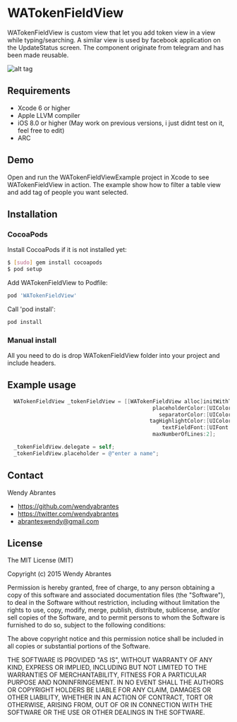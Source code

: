 # WATokenFieldView
WATokenFieldView is custom view that let you add token view in a view while typing/searching. A similar view is used by facebook application on the UpdateStatus  screen. The component originate from telegram and has been made reusable.

![alt tag](https://raw.githubusercontent.com/wendyabrantes/WATokenFieldView/master/WATokenFieldView.gif)

## Requirements
* Xcode 6 or higher
* Apple LLVM compiler
* iOS 8.0 or higher (May work on previous versions, i just didnt test on it, feel free to edit)
* ARC

## Demo

Open and run the WATokenFieldViewExample project in Xcode to see WATokenFieldView in action. The example show how to filter a table view and add tag of people you want selected.

## Installation

### CocoaPods

Install CocoaPods if it is not installed yet:

``` bash
$ [sudo] gem install cocoapods
$ pod setup
```

Add WATokenFieldView to Podfile:

``` bash
pod 'WATokenFieldView'
```

Call 'pod install':

``` bash
pod install
```

### Manual install

All you need to do is drop WATokenFieldView folder into your project and include headers.

## Example usage

``` objective-c
  WATokenFieldView _tokenFieldView = [[WATokenFieldView alloc]initWithTextColor:[UIColor blackColor]
                                              placeholderColor:[UIColor lightGrayColor]
                                                separatorColor:[UIColor lightGrayColor]
                                             tagHighlightColor:[UIColor blueColor]
                                                 textFieldFont:[UIFont systemFontOfSize:15]
                                              maxNumberOfLines:2];

  _tokenFieldView.delegate = self;
  _tokenFieldView.placeholder = @"enter a name";
```

## Contact

Wendy Abrantes

- https://github.com/wendyabrantes
- https://twitter.com/wendyabrantes
- abranteswendy@gmail.com

## License

The MIT License (MIT)

Copyright (c) 2015 Wendy Abrantes

Permission is hereby granted, free of charge, to any person obtaining a copy
of this software and associated documentation files (the "Software"), to deal
in the Software without restriction, including without limitation the rights
to use, copy, modify, merge, publish, distribute, sublicense, and/or sell
copies of the Software, and to permit persons to whom the Software is
furnished to do so, subject to the following conditions:

The above copyright notice and this permission notice shall be included in all
copies or substantial portions of the Software.

THE SOFTWARE IS PROVIDED "AS IS", WITHOUT WARRANTY OF ANY KIND, EXPRESS OR
IMPLIED, INCLUDING BUT NOT LIMITED TO THE WARRANTIES OF MERCHANTABILITY,
FITNESS FOR A PARTICULAR PURPOSE AND NONINFRINGEMENT. IN NO EVENT SHALL THE
AUTHORS OR COPYRIGHT HOLDERS BE LIABLE FOR ANY CLAIM, DAMAGES OR OTHER
LIABILITY, WHETHER IN AN ACTION OF CONTRACT, TORT OR OTHERWISE, ARISING FROM,
OUT OF OR IN CONNECTION WITH THE SOFTWARE OR THE USE OR OTHER DEALINGS IN THE
SOFTWARE.
